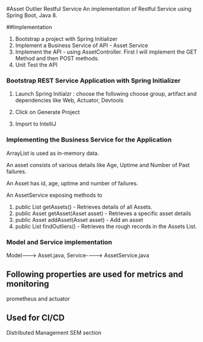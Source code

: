 #Asset Outlier Restful Service
An implementation of Restful Service using Spring Boot, Java 8.

##Implementation
1) Bootstrap a project with Spring Initializer
2) Implement a Business Service of API - Asset Service
3) Implement the API - using AssetController. First I will implement the GET Method and then POST methods.
4) Unit Test the API

### Bootstrap REST Service Application with Spring Initializer
1) Launch Spring Initialzr : choose the following
 choose group, artifact and dependencies like Web, Actuator, Devtools

2) Click on Generate Project
3) Import to IntelliJ

### Implementing the Business Service for the Application
ArrayList is used as in-memory data.

An asset consists of various details like Age, Uptime and Number of Past failures.

An Asset has id, age, uptime and number of failures.

An AssetService exposing methods to
1. public List<Asset> getAssets() - Retrieves details of all Assets.
2. public Asset getAsset(Asset asset) - Retrieves a specific asset  details
3. public Asset addAsset(Asset asset) - Add an asset
4. public List<Asset> findOutliers() - Retrieves the rough records in the Assets List.

### Model and Service implementation
Model---> Asset.java, 
Service----> AssetService.java


## Following properties are used for metrics and monitoring
prometheus and actuator

## Used for CI/CD
Distributed Management
SEM section




 




